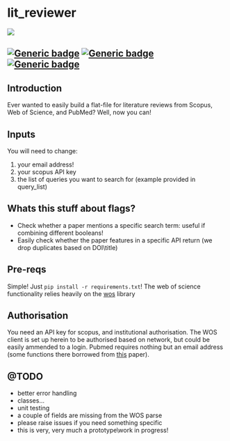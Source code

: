 # lit_reviewer

![](https://png.pngtree.com/thumb_back/fw800/back_our/20190620/ourmid/pngtree-library-cartoon-banner-illustration-image_155272.jpg)

[![Generic badge](https://img.shields.io/badge/Python-3.8-<red>.svg)](https://shields.io/)  [![Generic badge](https://img.shields.io/badge/License-MIT-blue.svg)](https://shields.io/)  [![Generic badge](https://img.shields.io/badge/Maintained-Yes-green.svg)](https://shields.io/)
---

## Introduction

Ever wanted to easily build a flat-file for literature reviews from Scopus, Web of Science, and PubMed? Well, now you can!

## Inputs

You will need to change: 
  1. your email address!
  2. your scopus API key
  3. the list of queries you want to search for (example provided in query_list)
  
## Whats this stuff about flags?

* Check whether a paper mentions a specific search term: useful if combining different booleans!
* Easily check whether the paper features in a specific API return (we drop duplicates based on DOI\title)

## Pre-reqs

Simple! Just `pip install -r requirements.txt`! The web of science functionality relies heavily on the [wos](https://pypi.org/project/wos/) library

## Authorisation

You need an API key for scopus, and institutional authorisation. The WOS client is set up herein to be authorised based on network, but could be easily ammended to a login. Pubmed requires nothing but an email address (some functions there borrowed from [this](https://www.nature.com/articles/s42003-018-0261-x) paper).

## @TODO

* better error handling
* classes...
* unit testing
* a couple of fields are missing from the WOS parse
* please raise issues if you need something specific
* this is very, very much a prototype\work in progress!
